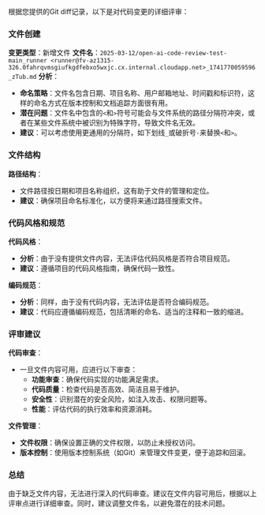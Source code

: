 根据您提供的Git diff记录，以下是对代码变更的详细评审：

### 文件创建

**变更类型**：新增文件
**文件名**：`2025-03-12/open-ai-code-review-test-main_runner <runner@fv-az1315-326.0fahrqvmsgiufkgdfebxo5wxjc.cx.internal.cloudapp.net>_1741770059596_zTub.md`
**分析**：
- **命名策略**：文件名包含日期、项目名称、用户邮箱地址、时间戳和标识符，这样的命名方式在版本控制和文档追踪方面很有用。
- **潜在问题**：文件名中包含的`<`和`>`符号可能会与文件系统的路径分隔符冲突，或者在某些文件系统中被识别为特殊字符，导致文件名无效。
- **建议**：可以考虑使用更通用的分隔符，如下划线`_`或破折号`-`来替换`<`和`>`。

### 文件结构

**路径结构**：
- 文件路径按日期和项目名称组织，这有助于文件的管理和定位。
- **建议**：确保项目命名标准化，以方便将来通过路径搜索文件。

### 代码风格和规范

**代码风格**：
- **分析**：由于没有提供文件内容，无法评估代码风格是否符合项目规范。
- **建议**：遵循项目的代码风格指南，确保代码一致性。

**编码规范**：
- **分析**：同样，由于没有代码内容，无法评估是否符合编码规范。
- **建议**：代码应遵循编码规范，包括清晰的命名、适当的注释和一致的缩进。

### 评审建议

**代码审查**：
- 一旦文件内容可用，应进行以下审查：
  - **功能审查**：确保代码实现的功能满足需求。
  - **代码质量**：检查代码是否高效、简洁且易于维护。
  - **安全性**：识别潜在的安全风险，如注入攻击、权限问题等。
  - **性能**：评估代码的执行效率和资源消耗。

**文件管理**：
- **文件权限**：确保设置正确的文件权限，以防止未授权访问。
- **版本控制**：使用版本控制系统（如Git）来管理文件变更，便于追踪和回滚。

### 总结

由于缺乏文件内容，无法进行深入的代码审查。建议在文件内容可用后，根据以上评审点进行详细审查。同时，建议调整文件名，以避免潜在的技术问题。